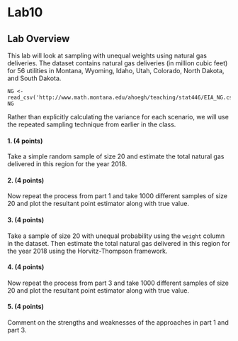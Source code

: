 # Lab10


## Lab Overview

This lab will look at sampling with unequal weights using natural gas deliveries. The dataset contains natural gas deliveries (in million cubic feet) for 56 utilities in Montana, Wyoming, Idaho, Utah, Colorado, North Dakota, and South Dakota.

```{r, message = F}
NG <- read_csv('http://www.math.montana.edu/ahoegh/teaching/stat446/EIA_NG.csv')
NG
```

Rather than explicitly calculating the variance for each scenario, we will use the repeated sampling technique from earlier in the class.

#### 1. (4 points)
Take a simple random sample of size 20 and estimate the total natural gas delivered in this region for the year 2018.

#### 2. (4 points)
Now repeat the process from part 1 and take 1000 different samples of size 20 and plot the resultant point estimator along with true value.

#### 3. (4 points)
Take a sample of size 20 with unequal probability using the `weight` column in the dataset. Then estimate the total natural gas delivered in this region for the year 2018 using the Horvitz-Thompson framework.

#### 4. (4 points)
Now repeat the process from part 3 and take 1000 different samples of size 20 and plot the resultant point estimator along with true value.

#### 5. (4 points)
Comment on the strengths and weaknesses of the approaches in part 1 and part 3.
